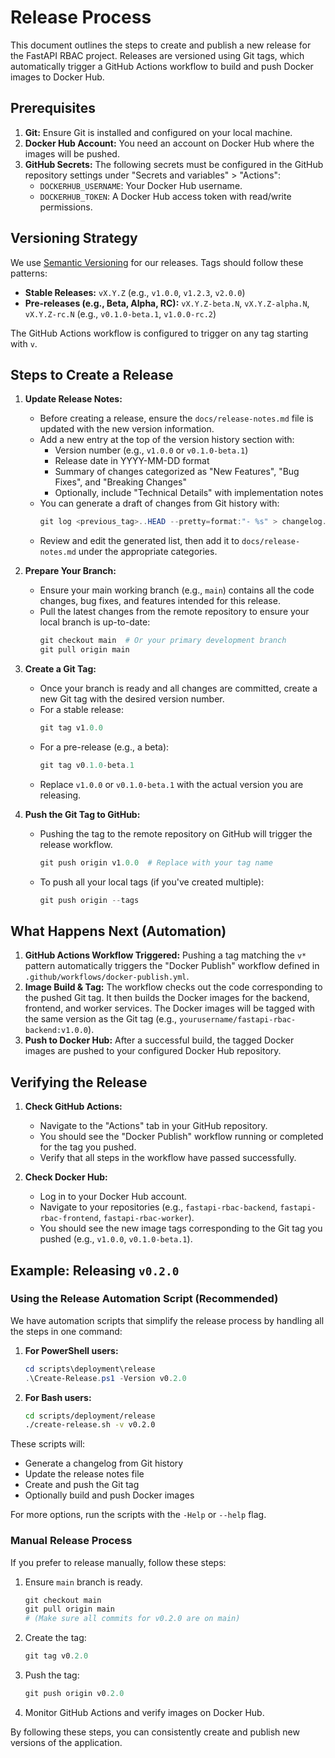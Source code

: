 # Release Process

This document outlines the steps to create and publish a new release for the FastAPI RBAC project. Releases are versioned using Git tags, which automatically trigger a GitHub Actions workflow to build and push Docker images to Docker Hub.

## Prerequisites

1.  **Git:** Ensure Git is installed and configured on your local machine.
2.  **Docker Hub Account:** You need an account on Docker Hub where the images will be pushed.
3.  **GitHub Secrets:** The following secrets must be configured in the GitHub repository settings under "Secrets and variables" > "Actions":
    - `DOCKERHUB_USERNAME`: Your Docker Hub username.
    - `DOCKERHUB_TOKEN`: A Docker Hub access token with read/write permissions.

## Versioning Strategy

We use [Semantic Versioning](https://semver.org/) for our releases. Tags should follow these patterns:

- **Stable Releases:** `vX.Y.Z` (e.g., `v1.0.0`, `v1.2.3`, `v2.0.0`)
- **Pre-releases (e.g., Beta, Alpha, RC):** `vX.Y.Z-beta.N`, `vX.Y.Z-alpha.N`, `vX.Y.Z-rc.N` (e.g., `v0.1.0-beta.1`, `v1.0.0-rc.2`)

The GitHub Actions workflow is configured to trigger on any tag starting with `v`.

## Steps to Create a Release

1.  **Update Release Notes:**

    - Before creating a release, ensure the `docs/release-notes.md` file is updated with the new version information.
    - Add a new entry at the top of the version history section with:
      - Version number (e.g., `v1.0.0` or `v0.1.0-beta.1`)
      - Release date in YYYY-MM-DD format
      - Summary of changes categorized as "New Features", "Bug Fixes", and "Breaking Changes"
      - Optionally, include "Technical Details" with implementation notes
    - You can generate a draft of changes from Git history with:
      ```powershell
      git log <previous_tag>..HEAD --pretty=format:"- %s" > changelog.txt
      ```
    - Review and edit the generated list, then add it to `docs/release-notes.md` under the appropriate categories.

2.  **Prepare Your Branch:**

    - Ensure your main working branch (e.g., `main`) contains all the code changes, bug fixes, and features intended for this release.
    - Pull the latest changes from the remote repository to ensure your local branch is up-to-date:
      ```powershell
      git checkout main  # Or your primary development branch
      git pull origin main
      ```

3.  **Create a Git Tag:**

    - Once your branch is ready and all changes are committed, create a new Git tag with the desired version number.
    - For a stable release:
      ```powershell
      git tag v1.0.0
      ```
    - For a pre-release (e.g., a beta):
      ```powershell
      git tag v0.1.0-beta.1
      ```
    - Replace `v1.0.0` or `v0.1.0-beta.1` with the actual version you are releasing.

4.  **Push the Git Tag to GitHub:**
    - Pushing the tag to the remote repository on GitHub will trigger the release workflow.
      ```powershell
      git push origin v1.0.0  # Replace with your tag name
      ```
    - To push all your local tags (if you've created multiple):
      ```powershell
      git push origin --tags
      ```

## What Happens Next (Automation)

1.  **GitHub Actions Workflow Triggered:** Pushing a tag matching the `v*` pattern automatically triggers the "Docker Publish" workflow defined in `.github/workflows/docker-publish.yml`.
2.  **Image Build & Tag:** The workflow checks out the code corresponding to the pushed Git tag. It then builds the Docker images for the backend, frontend, and worker services. The Docker images will be tagged with the same version as the Git tag (e.g., `yourusername/fastapi-rbac-backend:v1.0.0`).
3.  **Push to Docker Hub:** After a successful build, the tagged Docker images are pushed to your configured Docker Hub repository.

## Verifying the Release

1.  **Check GitHub Actions:**

    - Navigate to the "Actions" tab in your GitHub repository.
    - You should see the "Docker Publish" workflow running or completed for the tag you pushed.
    - Verify that all steps in the workflow have passed successfully.

2.  **Check Docker Hub:**
    - Log in to your Docker Hub account.
    - Navigate to your repositories (e.g., `fastapi-rbac-backend`, `fastapi-rbac-frontend`, `fastapi-rbac-worker`).
    - You should see the new image tags corresponding to the Git tag you pushed (e.g., `v1.0.0`, `v0.1.0-beta.1`).

## Example: Releasing `v0.2.0`

### Using the Release Automation Script (Recommended)

We have automation scripts that simplify the release process by handling all the steps in one command:

1. **For PowerShell users:**

   ```powershell
   cd scripts\deployment\release
   .\Create-Release.ps1 -Version v0.2.0
   ```

2. **For Bash users:**
   ```bash
   cd scripts/deployment/release
   ./create-release.sh -v v0.2.0
   ```

These scripts will:

- Generate a changelog from Git history
- Update the release notes file
- Create and push the Git tag
- Optionally build and push Docker images

For more options, run the scripts with the `-Help` or `--help` flag.

### Manual Release Process

If you prefer to release manually, follow these steps:

1.  Ensure `main` branch is ready.
    ```powershell
    git checkout main
    git pull origin main
    # (Make sure all commits for v0.2.0 are on main)
    ```
2.  Create the tag:
    ```powershell
    git tag v0.2.0
    ```
3.  Push the tag:
    ```powershell
    git push origin v0.2.0
    ```
4.  Monitor GitHub Actions and verify images on Docker Hub.

By following these steps, you can consistently create and publish new versions of the application.
